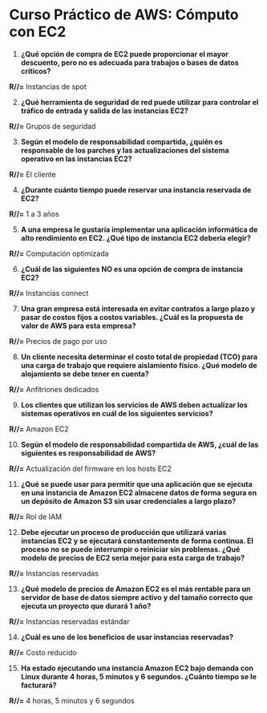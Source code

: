 # Curso Práctico de AWS: Cómputo con EC2

1. **¿Qué opción de compra de EC2 puede proporcionar el mayor descuento, pero no es adecuada para trabajos o bases de datos críticos?**
   
**R//=** Instancias de spot

2. **¿Qué herramienta de seguridad de red puede utilizar para controlar el tráfico de entrada y salida de las instancias EC2?**
 
**R//=** Grupos de seguridad

3. **Según el modelo de responsabilidad compartida, ¿quién es responsable de los parches y las actualizaciones del sistema operativo en las instancias EC2?**
   
**R//=** El cliente

4. **¿Durante cuánto tiempo puede reservar una instancia reservada de EC2?**
   
**R//=** 1 a 3 años

5. **A una empresa le gustaría implementar una aplicación informática de alto rendimiento en EC2. ¿Qué tipo de instancia EC2 debería elegir?**
    
**R//=** Computación optimizada

6. **¿Cuál de las siguientes NO es una opción de compra de instancia EC2?**
    
**R//=** Instancias connect

7. **Una gran empresa está interesada en evitar contratos a largo plazo y pasar de costos fijos a costos variables. ¿Cuál es la propuesta de valor de AWS para esta empresa?**
    
**R//=** Precios de pago por uso

8. **Un cliente necesita determinar el costo total de propiedad (TCO) para una carga de trabajo que requiere aislamiento físico. ¿Qué modelo de alojamiento se debe tener en cuenta?**
    
**R//=** Anfitriones dedicados

9. **Los clientes que utilizan los servicios de AWS deben actualizar los sistemas operativos en cuál de los siguientes servicios?**
    
**R//=** Amazon EC2

10. **Según el modelo de responsabilidad compartida de AWS, ¿cuál de las siguientes es responsabilidad de AWS?**
    
**R//=** Actualización del firmware en los hosts EC2

11. **¿Qué se puede usar para permitir que una aplicación que se ejecuta en una instancia de Amazon EC2 almacene datos de forma segura en un depósito de Amazon S3 sin usar credenciales a largo plazo?**
    
**R//=** Rol de IAM

12. **Debe ejecutar un proceso de producción que utilizará varias instancias EC2 y se ejecutará constantemente de forma continua. El proceso no se puede interrumpir o reiniciar sin problemas. ¿Qué modelo de precios de EC2 sería mejor para esta carga de trabajo?**
    
**R//=** Instancias reservadas

13. **¿Qué modelo de precios de Amazon EC2 es el más rentable para un servidor de base de datos siempre activo y del tamaño correcto que ejecuta un proyecto que durará 1 año?**
    
**R//=** Instancias reservadas estándar

14. **¿Cuál es uno de los beneficios de usar instancias reservadas?**
    
**R//=** Costo reducido

15. **Ha estado ejecutando una instancia Amazon EC2 bajo demanda con Linux durante 4 horas, 5 minutos y 6 segundos. ¿Cuánto tiempo se le facturará?**

**R//=** 4 horas, 5 minutos y 6 segundos

